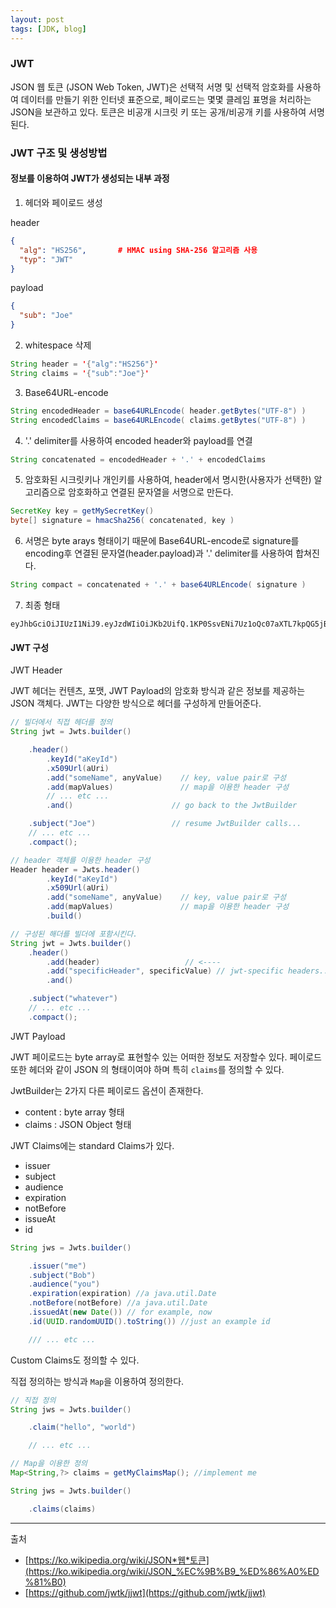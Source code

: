 ```yaml
---
layout: post
tags: [JDK, blog]
---
```


### JWT

JSON 웹 토큰 (JSON Web Token, JWT)은 선택적 서명 및 선택적 암호화를 사용하여 데이터를 만들기 위한 인터넷 표준으로, 페이로드는 몇몇 클레임 표명을 처리하는 JSON을 보관하고 있다. 토큰은 비공개 시크릿 키 또는 공개/비공개 키를 사용하여 서명된다.

### JWT 구조 및 생성방법

#### 정보를 이용하여 JWT가 생성되는 내부 과정

1. 헤더와 페이로드 생성

header

```json
{
  "alg": "HS256",       # HMAC using SHA-256 알고리즘 사용
  "typ": "JWT"
}
```

payload

```json
{
  "sub": "Joe"
}
```

2. whitespace 삭제

```java
String header = '{"alg":"HS256"}'
String claims = '{"sub":"Joe"}'
```

3. Base64URL-encode

```java
String encodedHeader = base64URLEncode( header.getBytes("UTF-8") )
String encodedClaims = base64URLEncode( claims.getBytes("UTF-8") )
```

4. '.' delimiter를 사용하여 encoded header와 payload를 연결

```java
String concatenated = encodedHeader + '.' + encodedClaims
```

5. 암호화된 시크릿키나 개인키를 사용하여, header에서 명시한(사용자가 선택한) 알고리즘으로 암호화하고 연결된 문자열을 서명으로 만든다.

```java
SecretKey key = getMySecretKey()
byte[] signature = hmacSha256( concatenated, key )
```

6. 서명은 byte arays 형태이기 때문에 Base64URL-encode로 signature를 encoding후 연결된 문자열(header.payload)과 '.' delimiter를 사용하여 합쳐진다.

```java
String compact = concatenated + '.' + base64URLEncode( signature )
```

7. 최종 형태

```
eyJhbGciOiJIUzI1NiJ9.eyJzdWIiOiJKb2UifQ.1KP0SsvENi7Uz1oQc07aXTL7kpQG5jBNIybqr60AlD4
```

#### JWT 구성

JWT Header

JWT 헤더는 컨텐츠, 포맷, JWT Payload의 암호화 방식과 같은 정보를 제공하는 JSON 객체다. JWT는 다양한 방식으로 헤더를 구성하게 만들어준다.

```java
// 빌더에서 직접 헤더를 정의
String jwt = Jwts.builder()

    .header()
        .keyId("aKeyId")
        .x509Url(aUri)
        .add("someName", anyValue)    // key, value pair로 구성
        .add(mapValues)               // map을 이용한 header 구성
        // ... etc ...
        .and()                      // go back to the JwtBuilder

    .subject("Joe")                 // resume JwtBuilder calls...
    // ... etc ...
    .compact();
```

```java
// header 객체를 이용한 header 구성
Header header = Jwts.header()
        .keyId("aKeyId")
        .x509Url(aUri)
        .add("someName", anyValue)    // key, value pair로 구성
        .add(mapValues)               // map을 이용한 header 구성
        .build()

// 구성된 해더를 빌더에 포함시킨다.
String jwt = Jwts.builder()
    .header()
        .add(header)                   // <----
        .add("specificHeader", specificValue) // jwt-specific headers...
        .and()

    .subject("whatever")
    // ... etc ...
    .compact();
```

JWT Payload

JWT 페이로드는 byte array로 표현할수 있는 어떠한 정보도 저장할수 있다. 페이로드 또한 헤더와 같이 JSON 의 형태이여야 하며 특히 `claims`를 정의할 수 있다.

JwtBuilder는 2가지 다른 페이로드 옵션이 존재한다.

- content : byte array 형태
- claims : JSON Object 형태

JWT Claims에는 standard Claims가 있다.

- issuer
- subject
- audience
- expiration
- notBefore
- issueAt
- id

```java
String jws = Jwts.builder()

    .issuer("me")
    .subject("Bob")
    .audience("you")
    .expiration(expiration) //a java.util.Date
    .notBefore(notBefore) //a java.util.Date
    .issuedAt(new Date()) // for example, now
    .id(UUID.randomUUID().toString()) //just an example id

    /// ... etc ...
```

Custom Claims도 정의할 수 있다.

직접 정의하는 방식과 `Map`을 이용하여 정의한다.

```java
// 직접 정의
String jws = Jwts.builder()

    .claim("hello", "world")

    // ... etc ...

// Map을 이용한 정의
Map<String,?> claims = getMyClaimsMap(); //implement me

String jws = Jwts.builder()

    .claims(claims)
```

---

출처

- [https://ko.wikipedia.org/wiki/JSON*웹*토큰](https://ko.wikipedia.org/wiki/JSON_%EC%9B%B9_%ED%86%A0%ED%81%B0)
- [https://github.com/jwtk/jjwt](https://github.com/jwtk/jjwt)
